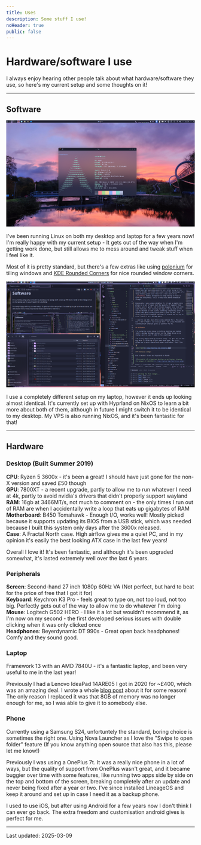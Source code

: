 ```yaml
---
title: Uses
description: Some stuff I use!
noHeader: true
public: false
---
```


# Hardware/software I use

I always enjoy hearing other people talk about what hardware/software they use, so here's my current setup and some thoughts on it!

---

## Software

![Screenshot of a terminal showing neofetch. There is a small bar on the top, with virtual desktops and open applications on the left, and tray icons, a clock, and window controls on the right. The desktop background is shipyard cranes at sunset.](./imgs/desktop-kde.png)

I've been running Linux on both my desktop and laptop for a few years now! I'm really happy with my current setup - It gets out of the way when I'm getting work done, but still allows me to mess around and tweak stuff when I feel like it.

Most of it is pretty standard, but there's a few extras like using [polonium](https://github.com/zeroxoneafour/polonium) for tiling windows and [KDE Rounded Corners](https://github.com/matinlotfali/KDE-Rounded-Corners) for nice rounded window corners.

![3 windows tiled with 2 on the left, 1 on the right](./imgs/desktop-kde-bromite.png)

I use a completely different setup on my laptop, however it ends up looking almost identical. It's currently set up with Hyprland on NixOS to learn a bit more about both of them, although in future I might switch it to be identical to my desktop. My VPS is also running NixOS, and it's been fantastic for that!

---

## Hardware

### Desktop (Built Summer 2019)

**CPU**: Ryzen 5 3600x - it's been a great! I should have just gone for the non-X version and saved £50 though  
**GPU**: 7800XT - a recent upgrade, partly to allow me to run whatever I need at 4k, partly to avoid nvidia's drivers that didn't properly support wayland  
**RAM**: 16gb at 3466MT/s, not much to comment on - the only times I run out of RAM are when I accidentally write a loop that eats up gigabytes of RAM  
**Motherboard**: B450 Tomahawk - Enough I/O, works well! Mostly picked because it supports updating its BIOS from a USB stick, which was needed because I built this system only days after the 3600x released.  
**Case**: A Fractal North case. High airflow gives me a quiet PC, and in my opinion it's easily the best looking ATX case in the last few years!

Overall I love it! It's been fantastic, and although it's been upgraded somewhat, it's lasted extremely well over the last 6 years.

### Peripherals

**Screen**: Second-hand 27 inch 1080p 60Hz VA (Not perfect, but hard to beat for the price of free that I got it for)  
**Keyboard**: Keychron K3 Pro - feels great to type on, not too loud, not too big. Perfectly gets out of the way to allow me to do whatever I'm doing  
**Mouse**: Logitech G502 HERO - I like it a lot but wouldn't recommend it, as I'm now on my second - the first developed serious issues with double clicking when it was only clicked once  
**Headphones**: Beyerdynamic DT 990s - Great open back headphones! Comfy and they sound good.

### Laptop

Framework 13 with an AMD 7840U - it's a fantastic laptop, and been very useful to me in the last year!

Previously I had a Lenovo IdeaPad 14ARE05 I got in 2020 for ~£400, which was an amazing deal. I wrote a whole [blog post](/blog/2024/14are05-review/) about it for some reason! The only reason I replaced it was that 8GB of memory was no longer enough for me, so I was able to give it to somebody else.

### Phone

Currently using a Samsung S24, unfortuntely the standard, boring choice is sometimes the right one. Using Nova Launcher as I love the "Swipe to open folder" feature (If you know anything open source that also has this, please let me know!)

Previously I was using a OnePlus 7t. It was a really nice phone in a lot of ways, but the quality of support from OnePlus wasn't great, and it became buggier over time with some features, like running two apps side by side on the top and bottom of the screen, breaking completely after an update and never being fixed after a year or two. I've since installed LineageOS and keep it around and set up in case I need it as a backup phone.

I used to use iOS, but after using Android for a few years now I don't think I can ever go back. The extra freedom and customisation android gives is perfect for me.

---

Last updated: 2025-03-09
